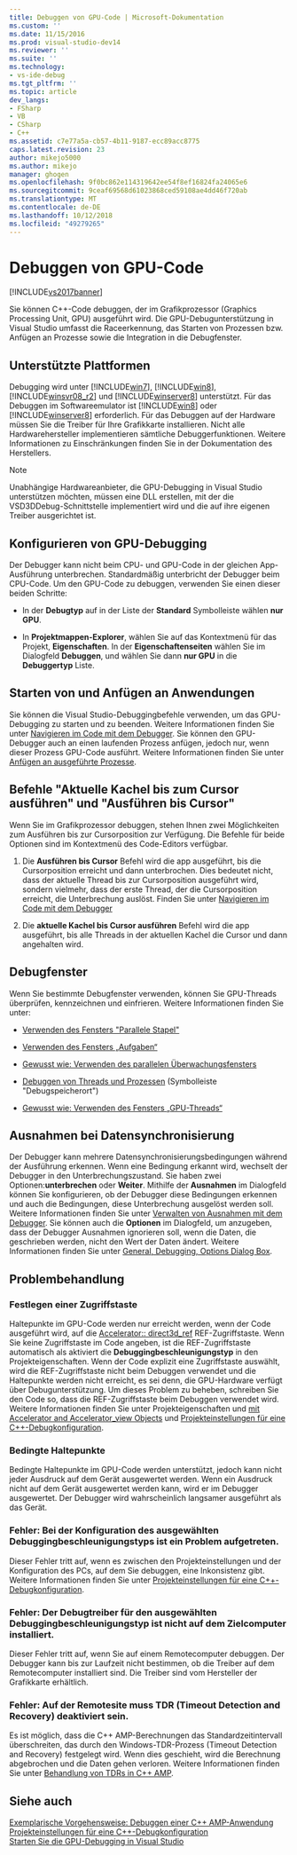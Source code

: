 ```yaml
---
title: Debuggen von GPU-Code | Microsoft-Dokumentation
ms.custom: ''
ms.date: 11/15/2016
ms.prod: visual-studio-dev14
ms.reviewer: ''
ms.suite: ''
ms.technology:
- vs-ide-debug
ms.tgt_pltfrm: ''
ms.topic: article
dev_langs:
- FSharp
- VB
- CSharp
- C++
ms.assetid: c7e77a5a-cb57-4b11-9187-ecc89acc8775
caps.latest.revision: 23
author: mikejo5000
ms.author: mikejo
manager: ghogen
ms.openlocfilehash: 9f0bc862e114319642ee54f8ef16824fa24065e6
ms.sourcegitcommit: 9ceaf69568d61023868ced59108ae4dd46f720ab
ms.translationtype: MT
ms.contentlocale: de-DE
ms.lasthandoff: 10/12/2018
ms.locfileid: "49279265"
---
```

# <a name="debugging-gpu-code"></a>Debuggen von GPU-Code
[!INCLUDE[vs2017banner](../includes/vs2017banner.md)]

Sie können C++-Code debuggen, der im Grafikprozessor (Graphics Processing Unit, GPU) ausgeführt wird. Die GPU-Debugunterstützung in Visual Studio umfasst die Raceerkennung, das Starten von Prozessen bzw. Anfügen an Prozesse sowie die Integration in die Debugfenster.  
  
## <a name="supported-platforms"></a>Unterstützte Plattformen  
 Debugging wird unter [!INCLUDE[win7](../includes/win7-md.md)], [!INCLUDE[win8](../includes/win8-md.md)], [!INCLUDE[winsvr08_r2](../includes/winsvr08-r2-md.md)] und [!INCLUDE[winserver8](../includes/winserver8-md.md)] unterstützt. Für das Debuggen im Softwareemulator ist [!INCLUDE[win8](../includes/win8-md.md)] oder [!INCLUDE[winserver8](../includes/winserver8-md.md)] erforderlich. Für das Debuggen auf der Hardware müssen Sie die Treiber für Ihre Grafikkarte installieren. Nicht alle Hardwarehersteller implementieren sämtliche Debuggerfunktionen. Weitere Informationen zu Einschränkungen finden Sie in der Dokumentation des Herstellers.  
  
> [!NOTE]
>  Unabhängige Hardwareanbieter, die GPU-Debugging in Visual Studio unterstützen möchten, müssen eine DLL erstellen, mit der die VSD3DDebug-Schnittstelle implementiert wird und die auf ihre eigenen Treiber ausgerichtet ist.  
  
## <a name="configuring-gpu-debugging"></a>Konfigurieren von GPU-Debugging  
 Der Debugger kann nicht beim CPU- und GPU-Code in der gleichen App-Ausführung unterbrechen. Standardmäßig unterbricht der Debugger beim CPU-Code. Um den GPU-Code zu debuggen, verwenden Sie einen dieser beiden Schritte:  
  
-   In der **Debugtyp** auf in der Liste der **Standard** Symbolleiste wählen **nur GPU**.  
  
-   In **Projektmappen-Explorer**, wählen Sie auf das Kontextmenü für das Projekt, **Eigenschaften**. In der **Eigenschaftenseiten** wählen Sie im Dialogfeld **Debuggen**, und wählen Sie dann **nur GPU** in die **Debuggertyp** Liste.  
  
## <a name="launching-and-attaching-to-applications"></a>Starten von und Anfügen an Anwendungen  
 Sie können die Visual Studio-Debuggingbefehle verwenden, um das GPU-Debugging zu starten und zu beenden. Weitere Informationen finden Sie unter [Navigieren im Code mit dem Debugger](../debugger/navigating-through-code-with-the-debugger.md). Sie können den GPU-Debugger auch an einen laufenden Prozess anfügen, jedoch nur, wenn dieser Prozess GPU-Code ausführt. Weitere Informationen finden Sie unter [Anfügen an ausgeführte Prozesse](../debugger/attach-to-running-processes-with-the-visual-studio-debugger.md).  
  
## <a name="run-current-tile-to-cursor-and-run-to-cursor"></a>Befehle "Aktuelle Kachel bis zum Cursor ausführen" und "Ausführen bis Cursor"  
 Wenn Sie im Grafikprozessor debuggen, stehen Ihnen zwei Möglichkeiten zum Ausführen bis zur Cursorposition zur Verfügung. Die Befehle für beide Optionen sind im Kontextmenü des Code-Editors verfügbar.  
  
1.  Die **Ausführen bis Cursor** Befehl wird die app ausgeführt, bis die Cursorposition erreicht und dann unterbrochen. Dies bedeutet nicht, dass der aktuelle Thread bis zur Cursorposition ausgeführt wird, sondern vielmehr, dass der erste Thread, der die Cursorposition erreicht, die Unterbrechung auslöst. Finden Sie unter [Navigieren im Code mit dem Debugger](../debugger/navigating-through-code-with-the-debugger.md)  
  
2.  Die **aktuelle Kachel bis Cursor ausführen** Befehl wird die app ausgeführt, bis alle Threads in der aktuellen Kachel die Cursor und dann angehalten wird.  
  
## <a name="debugging-windows"></a>Debugfenster  
 Wenn Sie bestimmte Debugfenster verwenden, können Sie GPU-Threads überprüfen, kennzeichnen und einfrieren. Weitere Informationen finden Sie unter:  
  
-   [Verwenden des Fensters "Parallele Stapel"](../debugger/using-the-parallel-stacks-window.md)  
  
-   [Verwenden des Fensters „Aufgaben“](../debugger/using-the-tasks-window.md)  
  
-   [Gewusst wie: Verwenden des parallelen Überwachungsfensters](../debugger/how-to-use-the-parallel-watch-window.md)  
  
-   [Debuggen von Threads und Prozessen](../debugger/debug-threads-and-processes.md) (Symbolleiste "Debugspeicherort")  
  
-   [Gewusst wie: Verwenden des Fensters „GPU-Threads“](../debugger/how-to-use-the-gpu-threads-window.md)  
  
## <a name="data-synchronization-exceptions"></a>Ausnahmen bei Datensynchronisierung  
 Der Debugger kann mehrere Datensynchronisierungsbedingungen während der Ausführung erkennen. Wenn eine Bedingung erkannt wird, wechselt der Debugger in den Unterbrechungszustand. Sie haben zwei Optionen:**unterbrechen** oder **Weiter**. Mithilfe der **Ausnahmen** im Dialogfeld können Sie konfigurieren, ob der Debugger diese Bedingungen erkennen und auch die Bedingungen, diese Unterbrechung ausgelöst werden soll. Weitere Informationen finden Sie unter [Verwalten von Ausnahmen mit dem Debugger](../debugger/managing-exceptions-with-the-debugger.md). Sie können auch die **Optionen** im Dialogfeld, um anzugeben, dass der Debugger Ausnahmen ignorieren soll, wenn die Daten, die geschrieben werden, nicht den Wert der Daten ändert. Weitere Informationen finden Sie unter [General, Debugging, Options Dialog Box](../debugger/general-debugging-options-dialog-box.md).  
  
## <a name="troubleshooting"></a>Problembehandlung  
  
### <a name="specifying-an-accelerator"></a>Festlegen einer Zugriffstaste  
 Haltepunkte im GPU-Code werden nur erreicht werden, wenn der Code ausgeführt wird, auf die [Accelerator:: direct3d_ref](http://msdn.microsoft.com/library/a514b1a7-3b3f-4011-be6c-f7b0d9a42663) REF-Zugriffstaste. Wenn Sie keine Zugriffstaste im Code angeben, ist die REF-Zugriffstaste automatisch als aktiviert die **Debuggingbeschleunigungstyp** in den Projekteigenschaften. Wenn der Code explizit eine Zugriffstaste auswählt, wird die REF-Zugriffstaste nicht beim Debuggen verwendet und die Haltepunkte werden nicht erreicht, es sei denn, die GPU-Hardware verfügt über Debugunterstützung. Um dieses Problem zu beheben, schreiben Sie den Code so, dass die REF-Zugriffstaste beim Debuggen verwendet wird. Weitere Informationen finden Sie unter Projekteigenschaften und [mit Accelerator and Accelerator_view Objects](http://msdn.microsoft.com/library/18f0dc66-8236-4420-9f46-1a14f2c3fba1) und [Projekteinstellungen für eine C++-Debugkonfiguration](../debugger/project-settings-for-a-cpp-debug-configuration.md).  
  
### <a name="conditional-breakpoints"></a>Bedingte Haltepunkte  
 Bedingte Haltepunkte im GPU-Code werden unterstützt, jedoch kann nicht jeder Ausdruck auf dem Gerät ausgewertet werden. Wenn ein Ausdruck nicht auf dem Gerät ausgewertet werden kann, wird er im Debugger ausgewertet. Der Debugger wird wahrscheinlich langsamer ausgeführt als das Gerät.  
  
### <a name="error-there-is-a-configuration-issue-with-the-selected-debugging-accelerator-type"></a>Fehler: Bei der Konfiguration des ausgewählten Debuggingbeschleunigungstyps ist ein Problem aufgetreten.  
 Dieser Fehler tritt auf, wenn es zwischen den Projekteinstellungen und der Konfiguration des PCs, auf dem Sie debuggen, eine Inkonsistenz gibt. Weitere Informationen finden Sie unter [Projekteinstellungen für eine C++-Debugkonfiguration](../debugger/project-settings-for-a-cpp-debug-configuration.md).  
  
### <a name="error-the-debug-driver-for-the-selected-debugging-accelerator-type-is-not-installed-on-the-target-machine"></a>Fehler: Der Debugtreiber für den ausgewählten Debuggingbeschleunigungstyp ist nicht auf dem Zielcomputer installiert.  
 Dieser Fehler tritt auf, wenn Sie auf einem Remotecomputer debuggen. Der Debugger kann bis zur Laufzeit nicht bestimmen, ob die Treiber auf dem Remotecomputer installiert sind. Die Treiber sind vom Hersteller der Grafikkarte erhältlich.  
  
### <a name="error-timeout-detection-and-recovery-tdr-must-be-disabled-at-the-remote-site"></a>Fehler: Auf der Remotesite muss TDR (Timeout Detection and Recovery) deaktiviert sein.  
 Es ist möglich, dass die C++ AMP-Berechnungen das Standardzeitintervall überschreiten, das durch den Windows-TDR-Prozess (Timeout Detection and Recovery) festgelegt wird. Wenn dies geschieht, wird die Berechnung abgebrochen und die Daten gehen verloren. Weitere Informationen finden Sie unter [Behandlung von TDRs in C++ AMP](http://go.microsoft.com/fwlink/p/?LinkId=249154).  
  
## <a name="see-also"></a>Siehe auch  
 [Exemplarische Vorgehensweise: Debuggen einer C++ AMP-Anwendung](http://msdn.microsoft.com/library/40e92ecc-f6ba-411c-960c-b3047b854fb5)   
 [Projekteinstellungen für eine C++-Debugkonfiguration](../debugger/project-settings-for-a-cpp-debug-configuration.md)   
 [Starten Sie die GPU-Debugging in Visual Studio](http://go.microsoft.com/fwlink/p/?LinkId=255381)



